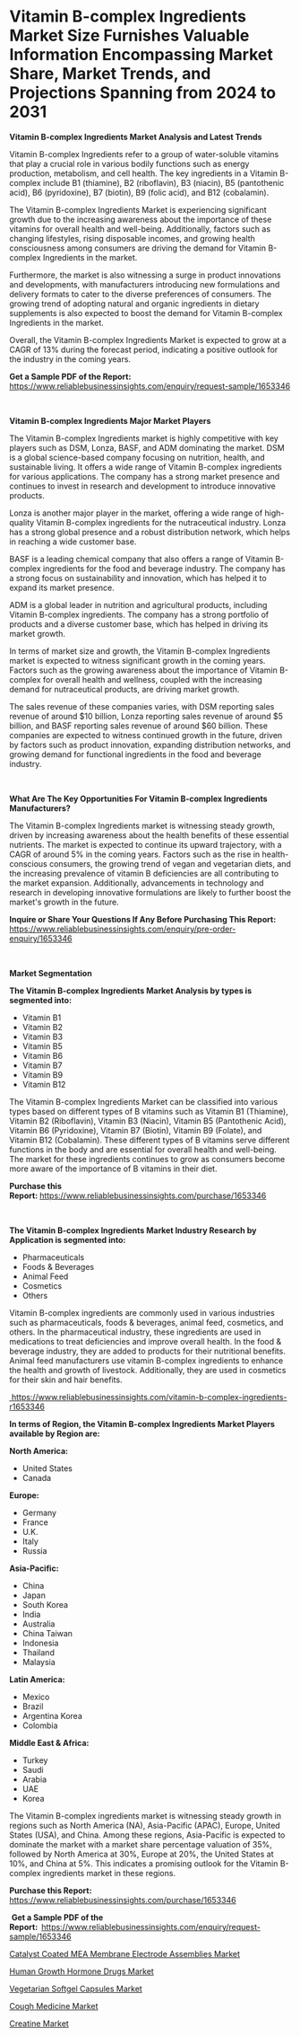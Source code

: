 <p><h1>Vitamin B-complex Ingredients Market Size Furnishes Valuable Information Encompassing Market Share, Market Trends, and Projections Spanning from 2024 to 2031</h1></p><p><strong>Vitamin B-complex Ingredients Market Analysis and Latest Trends</strong></p>
<p><p>Vitamin B-complex Ingredients refer to a group of water-soluble vitamins that play a crucial role in various bodily functions such as energy production, metabolism, and cell health. The key ingredients in a Vitamin B-complex include B1 (thiamine), B2 (riboflavin), B3 (niacin), B5 (pantothenic acid), B6 (pyridoxine), B7 (biotin), B9 (folic acid), and B12 (cobalamin).</p><p>The Vitamin B-complex Ingredients Market is experiencing significant growth due to the increasing awareness about the importance of these vitamins for overall health and well-being. Additionally, factors such as changing lifestyles, rising disposable incomes, and growing health consciousness among consumers are driving the demand for Vitamin B-complex Ingredients in the market.</p><p>Furthermore, the market is also witnessing a surge in product innovations and developments, with manufacturers introducing new formulations and delivery formats to cater to the diverse preferences of consumers. The growing trend of adopting natural and organic ingredients in dietary supplements is also expected to boost the demand for Vitamin B-complex Ingredients in the market.</p><p>Overall, the Vitamin B-complex Ingredients Market is expected to grow at a CAGR of 13% during the forecast period, indicating a positive outlook for the industry in the coming years.</p></p>
<p><strong>Get a Sample PDF of the Report:&nbsp;</strong> <a href="https://www.reliablebusinessinsights.com/enquiry/request-sample/1653346">https://www.reliablebusinessinsights.com/enquiry/request-sample/1653346</a></p>
<p>&nbsp;</p>
<p><strong>Vitamin B-complex Ingredients Major Market Players</strong></p>
<p><p>The Vitamin B-complex Ingredients market is highly competitive with key players such as DSM, Lonza, BASF, and ADM dominating the market. DSM is a global science-based company focusing on nutrition, health, and sustainable living. It offers a wide range of Vitamin B-complex ingredients for various applications. The company has a strong market presence and continues to invest in research and development to introduce innovative products.</p><p>Lonza is another major player in the market, offering a wide range of high-quality Vitamin B-complex ingredients for the nutraceutical industry. Lonza has a strong global presence and a robust distribution network, which helps in reaching a wide customer base.</p><p>BASF is a leading chemical company that also offers a range of Vitamin B-complex ingredients for the food and beverage industry. The company has a strong focus on sustainability and innovation, which has helped it to expand its market presence.</p><p>ADM is a global leader in nutrition and agricultural products, including Vitamin B-complex ingredients. The company has a strong portfolio of products and a diverse customer base, which has helped in driving its market growth.</p><p>In terms of market size and growth, the Vitamin B-complex Ingredients market is expected to witness significant growth in the coming years. Factors such as the growing awareness about the importance of Vitamin B-complex for overall health and wellness, coupled with the increasing demand for nutraceutical products, are driving market growth.</p><p>The sales revenue of these companies varies, with DSM reporting sales revenue of around $10 billion, Lonza reporting sales revenue of around $5 billion, and BASF reporting sales revenue of around $60 billion. These companies are expected to witness continued growth in the future, driven by factors such as product innovation, expanding distribution networks, and growing demand for functional ingredients in the food and beverage industry.</p></p>
<p>&nbsp;</p>
<p><strong>What Are The Key Opportunities For Vitamin B-complex Ingredients Manufacturers?</strong></p>
<p><p>The Vitamin B-complex Ingredients market is witnessing steady growth, driven by increasing awareness about the health benefits of these essential nutrients. The market is expected to continue its upward trajectory, with a CAGR of around 5% in the coming years. Factors such as the rise in health-conscious consumers, the growing trend of vegan and vegetarian diets, and the increasing prevalence of vitamin B deficiencies are all contributing to the market expansion. Additionally, advancements in technology and research in developing innovative formulations are likely to further boost the market's growth in the future.</p></p>
<p><strong>Inquire or Share Your Questions If Any Before Purchasing This Report:</strong> <a href="https://www.reliablebusinessinsights.com/enquiry/pre-order-enquiry/1653346">https://www.reliablebusinessinsights.com/enquiry/pre-order-enquiry/1653346</a></p>
<p>&nbsp;</p>
<p><strong>Market Segmentation</strong></p>
<p><strong>The Vitamin B-complex Ingredients Market Analysis by types is segmented into:</strong></p>
<p><ul><li>Vitamin B1</li><li>Vitamin B2</li><li>Vitamin B3</li><li>Vitamin B5</li><li>Vitamin B6</li><li>Vitamin B7</li><li>Vitamin B9</li><li>Vitamin B12</li></ul></p>
<p><p>The Vitamin B-complex Ingredients Market can be classified into various types based on different types of B vitamins such as Vitamin B1 (Thiamine), Vitamin B2 (Riboflavin), Vitamin B3 (Niacin), Vitamin B5 (Pantothenic Acid), Vitamin B6 (Pyridoxine), Vitamin B7 (Biotin), Vitamin B9 (Folate), and Vitamin B12 (Cobalamin). These different types of B vitamins serve different functions in the body and are essential for overall health and well-being. The market for these ingredients continues to grow as consumers become more aware of the importance of B vitamins in their diet.</p></p>
<p><strong>Purchase this Report:&nbsp;</strong><a href="https://www.reliablebusinessinsights.com/purchase/1653346">https://www.reliablebusinessinsights.com/purchase/1653346</a></p>
<p>&nbsp;</p>
<p><strong>The Vitamin B-complex Ingredients Market Industry Research by Application is segmented into:</strong></p>
<p><ul><li>Pharmaceuticals</li><li>Foods & Beverages</li><li>Animal Feed</li><li>Cosmetics</li><li>Others</li></ul></p>
<p><p>Vitamin B-complex ingredients are commonly used in various industries such as pharmaceuticals, foods & beverages, animal feed, cosmetics, and others. In the pharmaceutical industry, these ingredients are used in medications to treat deficiencies and improve overall health. In the food & beverage industry, they are added to products for their nutritional benefits. Animal feed manufacturers use vitamin B-complex ingredients to enhance the health and growth of livestock. Additionally, they are used in cosmetics for their skin and hair benefits.</p></p>
<p><a href="https://www.reliablebusinessinsights.com/vitamin-b-complex-ingredients-r1653346">&nbsp;https://www.reliablebusinessinsights.com/vitamin-b-complex-ingredients-r1653346</a></p>
<p><strong>In terms of Region, the Vitamin B-complex Ingredients Market Players available by Region are:</strong></p>
<p>
    <p> <strong> North America: </strong>
        <ul>
            <li>United States</li>
            <li>Canada</li>
        </ul>
        </p> 
    <p> <strong> Europe: </strong>
        <ul>
            <li>Germany</li>
            <li>France</li>
            <li>U.K.</li>
            <li>Italy</li>
            <li>Russia</li>
        </ul>
        </p> 
    <p> <strong> Asia-Pacific: </strong>
        <ul>
            <li>China</li>
            <li>Japan</li>
            <li>South Korea</li>
            <li>India</li>
            <li>Australia</li>
            <li>China Taiwan</li>
            <li>Indonesia</li>
            <li>Thailand</li>
            <li>Malaysia</li>
        </ul>
        </p> 
    <p> <strong> Latin America: </strong>
        <ul>
            <li>Mexico</li>
            <li>Brazil</li>
            <li>Argentina Korea</li>
            <li>Colombia</li>
        </ul>
        </p> 
    <p> <strong> Middle East & Africa: </strong>
        <ul>
            <li>Turkey</li>
            <li>Saudi</li>
            <li>Arabia</li>
            <li>UAE</li>
            <li>Korea</li>
        </ul>
    </p>
    </p>
<p><p>The Vitamin B-complex ingredients market is witnessing steady growth in regions such as North America (NA), Asia-Pacific (APAC), Europe, United States (USA), and China. Among these regions, Asia-Pacific is expected to dominate the market with a market share percentage valuation of 35%, followed by North America at 30%, Europe at 20%, the United States at 10%, and China at 5%. This indicates a promising outlook for the Vitamin B-complex ingredients market in these regions.</p></p>
<p><strong>Purchase this Report: </strong><a href="https://www.reliablebusinessinsights.com/purchase/1653346">https://www.reliablebusinessinsights.com/purchase/1653346</a></p>
<p>&nbsp;<strong>Get a Sample PDF of the Report:&nbsp;&nbsp;</strong><a href="https://www.reliablebusinessinsights.com/enquiry/request-sample/1653346">https://www.reliablebusinessinsights.com/enquiry/request-sample/1653346</a></p>
<p><strong></strong></p>
<p><p><a href="https://www.linkedin.com/pulse/catalyst-coated-mea-membrane-electrode-assemblies-industry-s1mve?trackingId=qhBpncB6RpmzeXXDmNMV7Q%3D%3D">Catalyst Coated MEA Membrane Electrode Assemblies Market</a></p><p><a href="https://github.com/dmmanir420/Market-Research-Report-List-2/blob/main/human-growth-hormone-drugs-market.md">Human Growth Hormone Drugs Market</a></p><p><a href="https://github.com/susanjprice2023/Market-Research-Report-List-2/blob/main/vegetarian-softgel-capsules-market.md">Vegetarian Softgel Capsules Market</a></p><p><a href="https://github.com/gcimaudf65/Market-Research-Report-List-2/blob/main/cough-medicine-market.md">Cough Medicine Market</a></p><p><a href="https://github.com/globismark/Market-Research-Report-List-5/blob/main/creatine-market.md">Creatine Market</a></p></p>